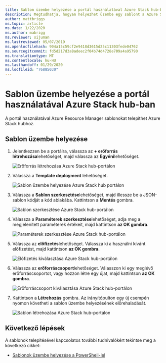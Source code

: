 ```yaml
---
title: Sablon üzembe helyezése a portál használatával Azure Stack hub-ban
description: Megtudhatja, hogyan helyezhet üzembe egy sablont a Azure Stack hub Portal használatával.
author: mattbriggs
ms.topic: article
ms.date: 1/22/2020
ms.author: mabrigg
ms.reviewer: sijuman
ms.lastreviewed: 05/07/2019
ms.openlocfilehash: 904a15c59cf2e9418d3615d25c11303fede04762
ms.sourcegitcommit: fd5d217d3a8adeec2f04b74d4728e709a4a95790
ms.translationtype: MT
ms.contentlocale: hu-HU
ms.lasthandoff: 01/29/2020
ms.locfileid: "76885030"
---
```

# <a name="deploy-a-template-using-the-portal-in-azure-stack-hub"></a>Sablon üzembe helyezése a portál használatával Azure Stack hub-ban

A portál használatával Azure Resource Manager sablonokat telepíthet Azure Stack hubhoz.

## <a name="to-deploy-a-template"></a>Sablon üzembe helyezése

1. Jelentkezzen be a portálra, válassza az **+ erőforrás létrehozása**lehetőséget, majd válassza az **Egyéni**lehetőséget.

   ![Erőforrás létrehozása Azure Stack hub-portálon](media/azure-stack-deploy-template-portal/template-deploy1.png)

1. Válassza a **Template deployment** lehetőséget.

   ![Sablon üzembe helyezése Azure Stack hub portálon](media/azure-stack-deploy-template-portal/template-deploy2.png)

1. Válassza a **Sablon szerkesztése**lehetőséget, majd illessze be a JSON-sablon kódját a kód ablakába. Kattintson a **Mentés** gombra.

   ![Sablon szerkesztése Azure Stack hub-portálon](media/azure-stack-deploy-template-portal/template-deploy3.png)

1. Válassza a **Paraméterek szerkesztése**lehetőséget, adja meg a megjelenített paraméterek értékeit, majd kattintson **az OK gombra**.

   ![Paraméterek szerkesztése Azure Stack hub-portálon](media/azure-stack-deploy-template-portal/template-deploy4.png)

1. Válassza az **előfizetés**lehetőséget. Válassza ki a használni kívánt előfizetést, majd kattintson **az OK gombra**.

   ![Előfizetés kiválasztása Azure Stack hub-portálon](media/azure-stack-deploy-template-portal/template-deploy5.png)

1. Válassza az **erőforráscsoport**lehetőséget. Válasszon ki egy meglévő erőforráscsoportot, vagy hozzon létre egy újat, majd kattintson **az OK gombra**.

   ![Erőforráscsoport kiválasztása Azure Stack hub-portálon](media/azure-stack-deploy-template-portal/template-deploy6.png)

1. Kattintson a **Létrehozás** gombra. Az irányítópulton egy új csempén nyomon követheti a sablon üzembe helyezésének előrehaladását.

   ![Sablon létrehozása Azure Stack hub-portálon](media/azure-stack-deploy-template-portal/template-deploy7.png)

## <a name="next-steps"></a>Következő lépések

A sablonok telepítésével kapcsolatos további tudnivalókért tekintse meg a következő cikket:

- [Sablonok üzembe helyezése a PowerShell-lel](azure-stack-deploy-template-powershell.md)
